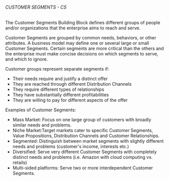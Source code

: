 ###### CUSTOMER SEGMENTS - CS
The Customer Segments Building Block defines different groups of people and/or organizations that the enterprise aims to reach and serve.

Customer Segments are grouped by common needs, behaviors, or other attributes. A business model may define one or several large or small Customer Segments. Certain segments are more critical than the others and the enterprise must make concise decisions on which segments to serve, and which to ignore.

Customer groups represent separate segments if:  
* Their needs require and justify a distinct offer
* They are reached through different Distribution Channels
* They require different types of relationships
* They have substantially different profitabilities
* They are willing to pay for different aspects of the offer

Examples of Customer Segments:
* Mass Market: Focus on one large group of customers with broadly similar needs and problems.
* Niche Market:Target markets cater to specific Customer Segments, Value Propositions, Distribution Channels and Customer Relationships.
* Segmented: Distinguish between market segments with slightly different needs and problems (customer's income, interests etc.)
* Diversified: Serve very different Customer Segments with completely distinct needs and problems (i.e. Amazon with cloud computing vs. retails)
* Multi-sided platforms: Serve two or more interdependent Customer Segments.
